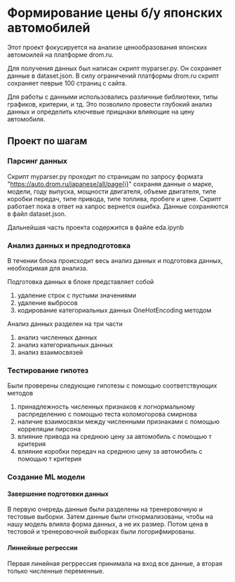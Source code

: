 # Формирование цены б/у японских автомобилей
Этот проект фокусируется на анализе ценообразования японских автомоилей на платформе drom.ru. 

Для получения данных был написан скрипт  myparser.py. Он сохраняет данные в dataset.json. В силу ограничений платформы drom.ru скрипт сохраняет певрые 100 страниц с сайта.

Для работы с данными использовались различные библиотеки, типы графиков, критерии, и тд. Это позволило провести глубокий анализ данных и определить ключевые прищнаки влияющие на цену автомобиля.

## Проект по шагам

### Парсинг данных

Скрипт myparser.py проходит по страницам по запросу формата "https://auto.drom.ru/japanese/all/page{i}" сохраняя данные о марке, модели, году выпуска, мощности двигателя, объеме двигателя, типе коробки передач, типе привода, типе топлива, пробеге и цене. Скрипт работает пока в ответ на хапрос вернется ошибка. Данные сохраняются в файл dataset.json. 

Дальнейшая часть проекта содержится в файле eda.ipynb

### Анализ данных и предподготовка

В течении блока происходит весь анализ данных и подготовка данных, необходимая для анализа.

Подготовка данных в блоке представляет собой 
1) удаление строк с пустыми значениями
2) удаление выбросов
3) кодирование категориальных данных OneHotEncoding методом

Анализ данных разделен на три части
1) анализ численных данных
2) анализ категориальных данных
3) анализ взаимосвязей

### Тестирование гипотез

Были проверены следующие гипотезы с помощью соответствующих методов

1) принадлежность численных признаков к логнормальному распределению с помощью теста коломогорова смирнова
2) наличие взаимосвязи между численными признаками с помощью корреляции пирсона
3) влияние привода на среднюю цену за автомобиль с помощью т критерия
4) влияние коробки передач на среднюю цену за автомобиль с помощью т критерия 

### Создание ML модели

#### Завершение подготовки данных

В первую очередь данные были разделены на тренеровочную и тестовые выборки. Затем данные были отнормализованы, чтобы на нашу модель влияла форма данных, а не их размер. Потом цена в тестовой и тренеровочной выборках были логорифмированы. 

#### Линнейные регрессии

Первая линейная регррессия принимала на вход все данные, а вторая только численные переменные.